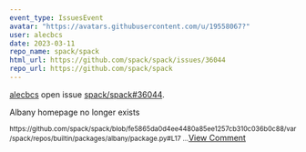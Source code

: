 ```yaml
---
event_type: IssuesEvent
avatar: "https://avatars.githubusercontent.com/u/19558067?"
user: alecbcs
date: 2023-03-11
repo_name: spack/spack
html_url: https://github.com/spack/spack/issues/36044
repo_url: https://github.com/spack/spack
---
```


<a href='https://github.com/alecbcs' target='_blank'>alecbcs</a> open issue <a href='https://github.com/spack/spack/issues/36044' target='_blank'>spack/spack#36044</a>.

<p>Albany homepage no longer exists</p><small>https://github.com/spack/spack/blob/fe5865da0d4ee4480a85ee1257cb310c036b0c88/var/spack/repos/builtin/packages/albany/package.py#L17...</small><a href='https://github.com/spack/spack/issues/36044' target='_blank'>View Comment</a>